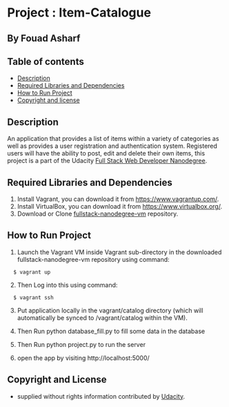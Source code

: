 # Project : Item-Catalogue
## By  Fouad Asharf


## Table of contents
- [Description](#description)
- [Required Libraries and Dependencies](#required-libraries-and-dependencies)
- [How to Run Project](#how-to-run-project)
- [Copyright and license](#copyright-and-license)
 
## Description
An application that provides a list of items within a variety of categories as well as provides a user registration and authentication system. Registered users will have the ability to post, edit and delete their own items, this project is a part of the Udacity [Full Stack Web Developer
Nanodegree](https://www.udacity.com/course/full-stack-web-developer-nanodegree--nd004).

## Required Libraries and Dependencies
 1. Install Vagrant, you can download it from https://www.vagrantup.com/.
 2. Install  VirtualBox, you can download it from https://www.virtualbox.org/.
 3. Download or Clone [fullstack-nanodegree-vm](https://github.com/udacity/fullstack-nanodegree-vm.git) repository.
 
## How to Run Project
1. Launch the Vagrant VM inside Vagrant sub-directory in the downloaded fullstack-nanodegree-vm repository using command:
  
  ```
    $ vagrant up
  ```
2. Then Log into this using command:
  
  ```
    $ vagrant ssh
  ```
3. Put application locally in the vagrant/catalog directory (which will automatically be synced to /vagrant/catalog within   the VM).

4. Then Run python database_fill.py to fill some data in the database

5. Then Run python project.py to run the server

6. open the app by visiting http://localhost:5000/

## Copyright and License

- supplied without rights information contributed by [Udacity](http://www.udacity.com).
